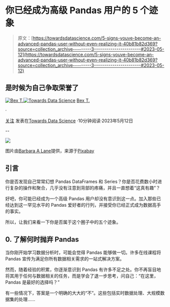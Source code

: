 # 你已经成为高级 Pandas 用户的 5 个迹象

> 原文：[https://towardsdatascience.com/5-signs-youve-become-an-advanced-pandas-user-without-even-realizing-it-40b81b82d369?source=collection_archive---------3-----------------------#2023-05-12](https://towardsdatascience.com/5-signs-youve-become-an-advanced-pandas-user-without-even-realizing-it-40b81b82d369?source=collection_archive---------3-----------------------#2023-05-12)

## 是时候为自己争取荣誉了

[](https://ibexorigin.medium.com/?source=post_page-----40b81b82d369--------------------------------)[![Bex T.](../Images/516496f32596e8ad56bf07f178a643c6.png)](https://ibexorigin.medium.com/?source=post_page-----40b81b82d369--------------------------------)[](https://towardsdatascience.com/?source=post_page-----40b81b82d369--------------------------------)[![Towards Data Science](../Images/a6ff2676ffcc0c7aad8aaf1d79379785.png)](https://towardsdatascience.com/?source=post_page-----40b81b82d369--------------------------------) [Bex T.](https://ibexorigin.medium.com/?source=post_page-----40b81b82d369--------------------------------)

·

[关注](https://medium.com/m/signin?actionUrl=https%3A%2F%2Fmedium.com%2F_%2Fsubscribe%2Fuser%2F39db050c2ac2&operation=register&redirect=https%3A%2F%2Ftowardsdatascience.com%2F5-signs-youve-become-an-advanced-pandas-user-without-even-realizing-it-40b81b82d369&user=Bex+T.&userId=39db050c2ac2&source=post_page-39db050c2ac2----40b81b82d369---------------------post_header-----------) 发表在[Towards Data Science](https://towardsdatascience.com/?source=post_page-----40b81b82d369--------------------------------) ·10分钟阅读·2023年5月12日[](https://medium.com/m/signin?actionUrl=https%3A%2F%2Fmedium.com%2F_%2Fvote%2Ftowards-data-science%2F40b81b82d369&operation=register&redirect=https%3A%2F%2Ftowardsdatascience.com%2F5-signs-youve-become-an-advanced-pandas-user-without-even-realizing-it-40b81b82d369&user=Bex+T.&userId=39db050c2ac2&source=-----40b81b82d369---------------------clap_footer-----------)

--

[](https://medium.com/m/signin?actionUrl=https%3A%2F%2Fmedium.com%2F_%2Fbookmark%2Fp%2F40b81b82d369&operation=register&redirect=https%3A%2F%2Ftowardsdatascience.com%2F5-signs-youve-become-an-advanced-pandas-user-without-even-realizing-it-40b81b82d369&source=-----40b81b82d369---------------------bookmark_footer-----------)![](../Images/e83e79f70c536ea968b37c4d93615614.png)

图片由[Barbara A Lane](https://pixabay.com/users/barbaraalane-756613/?utm_source=link-attribution&utm_medium=referral&utm_campaign=image&utm_content=2144354)提供，来源于[Pixabay](https://pixabay.com//?utm_source=link-attribution&utm_medium=referral&utm_campaign=image&utm_content=2144354)

## 引言

你是否发现自己常常幻想 Pandas DataFrames 和 Series？你是否花费数小时进行复杂的操作和聚合，几乎没有注意到背部的疼痛，并且一直想着“这真有趣”？

好吧，你可能已经成为一个高级 Pandas 用户却没有意识到这一点。加入那些已经达到这一罕见水平的 Pandas 爱好者的行列，并接受你已经正式成为数据高手的事实。

所以，让我们来看一下你是否属于这个圈子中的五个迹象。

## 0\. 了解何时抛弃 Pandas

当你刚开始学习数据分析时，可能会觉得 Pandas 能够做一切。许多在线课程将 Pandas 宣传为满足你所有数据相关需求的一站式解决方案。

然而，随着经验的积累，你逐渐意识到 Pandas 有许多不足之处。你不再盲目地将其用于任何与数据相关的任务，而是学会了退一步思考，问自己：“在这里，Pandas 是最好的选择吗？”

有一些情况下，答案是一个明确的大大的“不”。这些包括实时数据处理、大规模数据集的处理……
